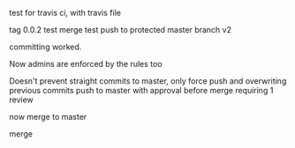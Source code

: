 test for travis ci, with travis file

tag 0.0.2 test merge
test push to protected master branch v2

committing worked.

Now admins are enforced by the rules too

Doesn't prevent straight commits to master, only force push and overwriting previous commits
push to master with approval before merge requiring 1 review

now merge to master

merge
